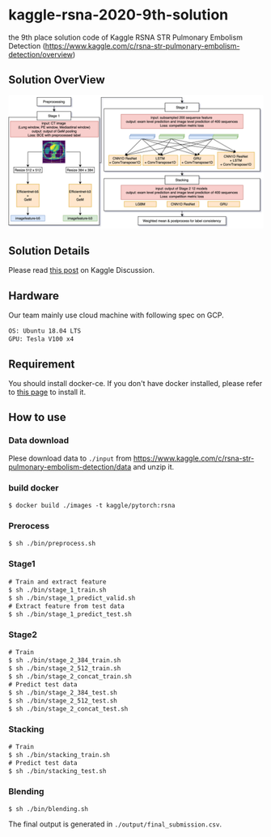 # kaggle-rsna-2020-9th-solution
the 9th place solution code of Kaggle RSNA STR Pulmonary Embolism Detection (https://www.kaggle.com/c/rsna-str-pulmonary-embolism-detection/overview)


## Solution OverView
![solution](./fig/solution.png)

## Solution Details

Please read [this post](https://www.kaggle.com/c/rsna-str-pulmonary-embolism-detection/discussion/193417) on Kaggle Discussion.

## Hardware

Our team mainly use cloud machine with following spec on GCP.
```
OS: Ubuntu 18.04 LTS
GPU: Tesla V100 x4
```
## Requirement

You should install docker-ce.
If you don't have docker installed, please refer to [this page](https://docs.docker.com/engine/install/debian/) to install it.

## How to use


### Data download

Plese download data to `./input` from https://www.kaggle.com/c/rsna-str-pulmonary-embolism-detection/data and unzip it.

### build docker

```
$ docker build ./images -t kaggle/pytorch:rsna
```


### Prerocess

```shell script
$ sh ./bin/preprocess.sh
```
### Stage1


```shell script
# Train and extract feature
$ sh ./bin/stage_1_train.sh
$ sh ./bin/stage_1_predict_valid.sh
# Extract feature from test data
$ sh ./bin/stage_1_predict_test.sh
```

### Stage2


```shell script
# Train
$ sh ./bin/stage_2_384_train.sh
$ sh ./bin/stage_2_512_train.sh
$ sh ./bin/stage_2_concat_train.sh
# Predict test data
$ sh ./bin/stage_2_384_test.sh
$ sh ./bin/stage_2_512_test.sh
$ sh ./bin/stage_2_concat_test.sh
```

### Stacking


```shell script
# Train
$ sh ./bin/stacking_train.sh
# Predict test data
$ sh ./bin/stacking_test.sh
```

### Blending


```shell script
$ sh ./bin/blending.sh
```

The final output is generated in `./output/final_submission.csv`.

